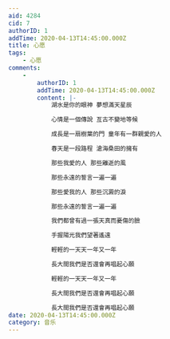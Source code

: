 ```yaml
---
aid: 4284
cid: 7
authorID: 1
addTime: 2020-04-13T14:45:00.000Z
title: 心愿
tags:
    - 心愿
comments:
    -
        authorID: 1
        addTime: 2020-04-13T14:45:00.000Z
        content: |-
            湖水是你的眼神 夢想滿天星辰

            心情是一個傳說 亙古不變地等候

            成長是一扇樹葉的門 童年有一群親愛的人

            春天是一段路程 滄海桑田的擁有

            那些我愛的人 那些離逝的風

            那些永遠的誓言一遍一遍

            那些愛我的人 那些沉澱的淚

            那些永遠的誓言一遍一遍

            我們都曾有過一張天真而憂傷的臉

            手握陽光我們望著遙遠

            輕輕的一天天一年又一年

            長大間我們是否還會再唱起心願

            輕輕的一天天一年又一年

            長大間我們是否還會再唱起心願

            長大間我們是否還會再唱起心願
date: 2020-04-13T14:45:00.000Z
category: 音乐
---
```



